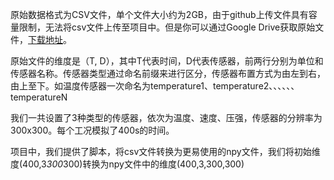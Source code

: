 原始数据格式为CSV文件，单个文件大小约为2GB，由于github上传文件具有容量限制，无法将csv文件上传至项目中。但是你可以通过Google Drive获取原始文件，<a href="https://drive.google.com/drive/folders/1kd6z_HsaO_YHdOMjFVp59SORWlGwL3Jb?usp=sharing">下载地址</a>。

原始文件的维度是（T, D），其中T代表时间，D代表传感器，前两行分别为单位和传感器名称。传感器类型通过命名前缀来进行区分，传感器布置方式为由左到右，由上至下。如温度传感器一次命名为temperature1、temperature2、、、、、、temperatureN

我们一共设置了3种类型的传感器，依次为温度、速度、压强，传感器的分辨率为300x300。每个工况模拟了400s的时间。

项目中，我们提供了脚本，将csv文件转换为更易使用的npy文件，我们将初始维度(400,3*300*300)转换为npy文件中的维度(400,3,300,300)